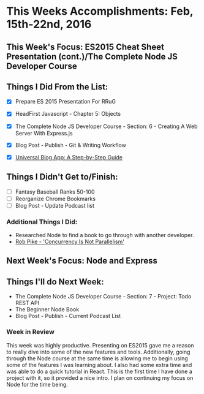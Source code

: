 # This Weeks Accomplishments: Feb, 15th-22nd, 2016

## This Week's Focus: ES2015 Cheat Sheet Presentation (cont.)/The Complete Node JS Developer Course

## Things I Did From the List:

- [x] Prepare ES 2015 Presentation For RRuG
- [x] HeadFirst Javascript - Chapter 5: Objects
- [x] The Complete Node JS Developer Course - Section: 6 - Creating A Web Server With Express.js
- [x] Blog Post - Publish - Git & Writing Workflow
- [x] [Universal Blog App: A Step-by-Step Guide](http://www.sitepoint.com/building-a-react-universal-blog-app-a-step-by-step-guide/?utm_source=javascriptweekly&utm_medium=email)


## Things I Didn't Get to/Finish:

- [ ] Fantasy Baseball Ranks 50-100
- [ ] Reorganize Chrome Bookmarks
- [ ] Blog Post - Update Podcast list

### Additional Things I Did:

- Researched Node to find a book to go through with another developer. 
- [Rob Pike - 'Concurrency Is Not Parallelism'](https://www.youtube.com/watch?v=cN_DpYBzKso)

## Next Week's Focus: Node and Express

## Things I'll do Next Week:

- The Complete Node JS Developer Course - Section: 7 - Project: Todo REST API
- The Beginner Node Book
- Blog Post - Publish - Current Podcast List

### Week in Review

This week was highly productive. Presenting on ES2015 gave me a reason to really dive into some of the new features and tools. Additionally, going through the Node course at the same time is allowing me to begin using some of the features I was learning about. I also had some extra time and was able to do a quick tutorial in React. This is the first time I have done a project with it, so it provided a nice intro. I plan on continuing my focus on Node for the time being. 


